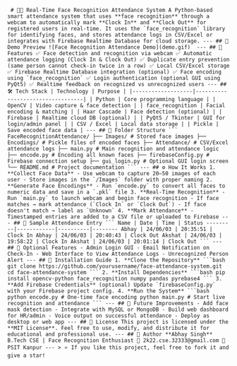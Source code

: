 <pre lang="markdown"><code> # 👨‍💻 Real-Time Face Recognition Attendance System A Python-based smart attendance system that uses **face recognition** through a webcam to automatically mark **Clock In** and **Clock Out** for registered users in real-time. It uses the `face_recognition` library for identifying faces, and stores attendance logs in CSV/Excel or integrates with Firebase Realtime Database for cloud storage. --- ## 📸 Demo Preview ![Face Recognition Attendance Demo](demo.gif) <!-- Replace with actual gif/image if available --> --- ## 🧠 Features ✅ Face detection and recognition via webcam ✅ Automatic attendance logging (Clock In & Clock Out) ✅ Duplicate entry prevention (same person cannot check-in twice in a row) ✅ Local CSV/Excel storage ✅ Firebase Realtime Database integration (optional) ✅ Face encoding using `face_recognition` ✅ Login authentication (optional GUI using PyQt5) ✅ Realtime feedback on recognized vs unrecognized users --- ## 🛠️ Tech Stack | Technology | Purpose | |-------------------|----------------------------------| | Python | Core programming language | | OpenCV | Video capture & face detection | | face_recognition | Facial encoding & matching | | Haar Cascade | Face detection (optional) | | Firebase | Realtime cloud DB (optional) | | PyQt5 / Tkinter | GUI for login/admin panel | | CSV / Excel | Local data storage | | Pickle | Save encoded face data | --- ## 📂 Folder Structure ``` FaceRecognitionAttendance/ ├── Images/ # Stored face images ├── Encodings/ # Pickle files of encoded faces ├── Attendance/ # CSV/Excel attendance logs ├── main.py # Main recognition and attendance logic ├── encode.py # Encoding all known faces ├── firebaseConfig.py # Firebase connection setup ├── gui_login.py # Optional GUI login screen └── README.md # Project documentation ``` --- ## ⚙️ How It Works 1. **Collect Face Data** - Use webcam to capture 20–50 images of each user - Store images in the `/Images` folder with proper naming 2. **Generate Face Encodings** - Run `encode.py` to convert all faces to numeric data and save in a `.pkl` file 3. **Real-Time Recognition** - Run `main.py` to launch webcam and begin face recognition - If face matches → mark attendance (`Clock In` or `Clock Out`) - If face doesn't match → label as `Unknown` 4. **Mark Attendance** - Timestamped entries are added to a CSV file or uploaded to Firebase --- ## 📅 Sample Attendance Entry ``` Name | Date | Time | Status ---------|------------|----------|-------- Abhay | 24/06/03 | 20:35:51 | Clock In Abhay | 24/06/03 | 20:40:43 | Clock Out Akshat | 24/06/03 | 19:58:22 | Clock In Akshat | 24/06/03 | 20:01:14 | Clock Out ``` --- ## 🔐 Optional Features - Admin Login GUI - Email Notification on Check-In - Web Interface to View Attendance Logs - Unrecognized Person Alert --- ## 🚀 Installation Guide 1. **Clone the Repository** ```bash git clone https://github.com/yourusername/face-attendance-system.git cd face-attendance-system ``` 2. **Install Dependencies** ```bash pip install opencv-python face_recognition numpy pandas pyrebase4 ``` 3. **Add Firebase Credentials** (optional) Update `firebaseConfig.py` with your Firebase project config. 4. **Run the System** ```bash python encode.py # One-time face encoding python main.py # Start live recognition and attendance ``` --- ## 📌 Future Improvements - Add face mask detection - Integrate with MySQL or MongoDB - Build web dashboard for HR/admin - Voice output on successful attendance - Deploy as desktop or web app --- ## 📄 License This project is licensed under the **MIT License**. Feel free to use, modify, and distribute it for educational and professional use. --- ## 👤 Author **Abhay Singh** B.Tech CSE | Face Recognition Enthusiast 📧 2k22.cse.32333@gmail.com 📍 PSIT Kanpur --- > ⭐ If you like this project, feel free to fork it and give a star! </code></pre>
